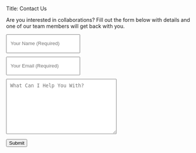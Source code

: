 Title: Contact Us

Are you interested in collaborations? Fill out the form below with details and one of our team members will get back with you.

<style>

input {
  display: block;
  line-height: 2em;
  padding: 10px;
  margin: 10px 10px 10px 0px;
}

textarea {
  display: block;
  padding: 10px;
  margin: 10px 10px 10px 0px;
  width: 300px;
  height: 150px;
}

</style>

<form method="POST" action="https://formspree.io/n.oxtoby@ucl.ac.uk">  

  <input type="name" name="name" placeholder="Your Name (Required)">  

  <input type="email" name="email" placeholder="Your Email (Required)">  

  <textarea name="message" placeholder="What Can I Help You With?" rows="4" cols="50"></textarea>  

  <button type="submit">Submit</button>  

</form>
